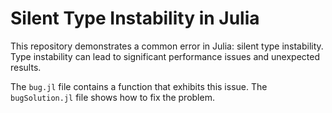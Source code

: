 # Silent Type Instability in Julia

This repository demonstrates a common error in Julia: silent type instability.  Type instability can lead to significant performance issues and unexpected results.

The `bug.jl` file contains a function that exhibits this issue. The `bugSolution.jl` file shows how to fix the problem.